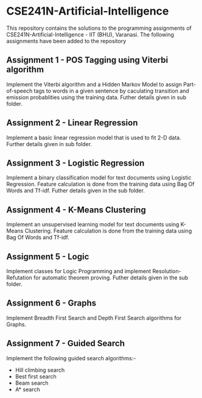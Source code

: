 # CSE241N-Artificial-Intelligence
This repository contains the solutions to the programming assignments of CSE241N-Artificial-Intelligence - IIT (BHU), Varanasi.
The following assignments have been added to the repository

## Assignment 1 - POS Tagging using Viterbi algorithm
Implement the Viterbi algorithm and a Hidden Markov Model to assign Part-of-speech tags to words in a given sentence by caculating transition and emission probablities using the training data. Futher details given in sub folder.

## Assignment 2 - Linear Regression
Implement a basic linear regression model that is used to fit 2-D data. Further details given in sub folder.

## Assignment 3 - Logistic Regression
Implement a binary classification model for text documents using Logistic Regression. Feature calculation is done from the training data using Bag Of Words and Tf-idf. Futher details given in the sub folder.

## Assignment 4 - K-Means Clustering
Implement an unsupervised learning model for text documents using K-Means Clustering. Feature calculation is done from the training data using Bag Of Words and Tf-idf.

## Assignment 5 - Logic
Implement classes for Logic Programming and implement Resolution-Refutation for automatic theorem proving. Futher details given in the sub folder.

## Assignment 6 - Graphs
Implement Breadth First Search and Depth First Search algorithms for Graphs.

## Assignment 7 - Guided Search
Implement the following guided search algorithms:-
  * Hill climbing search
  * Best first search
  * Beam search
  * A* search
